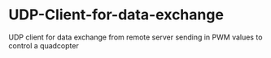 # UDP-Client-for-data-exchange
UDP client for data exchange from remote server sending in PWM values to control a quadcopter

